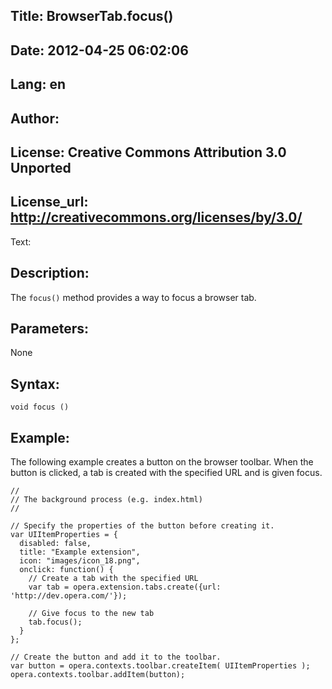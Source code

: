 Title: BrowserTab.focus()
----
Date: 2012-04-25 06:02:06
----
Lang: en
----
Author: 
----
License: Creative Commons Attribution 3.0 Unported
----
License_url: http://creativecommons.org/licenses/by/3.0/
----
Text:

<h2>Description:</h2>

<p>The <code>focus()</code> method provides a way to focus a browser tab.</p>

<h2>Parameters:</h2>

<p>None</p>

<h2>Syntax:</h2>

<p><code>void focus ()</code></p>

<h2>Example:</h2>

<p>The following example creates a button on the browser toolbar. When the button is clicked, a tab is created with the specified URL and is given focus.</p>

<pre><code>//
// The background process (e.g. index.html) 
//

// Specify the properties of the button before creating it.
var UIItemProperties = {
  disabled: false,
  title: &quot;Example extension&quot;,
  icon: &quot;images/icon_18.png&quot;,
  onclick: function() {
    // Create a tab with the specified URL
    var tab = opera.extension.tabs.create({url: &#39;http://dev.opera.com/&#39;});
    
    // Give focus to the new tab
    tab.focus();
  }
};

// Create the button and add it to the toolbar.
var button = opera.contexts.toolbar.createItem( UIItemProperties );  
opera.contexts.toolbar.addItem(button);</code></pre>

